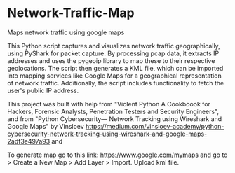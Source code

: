 # Network-Traffic-Map
Maps network traffic using google maps

This Python script captures and visualizes network traffic geographically, using PyShark for packet capture. By processing pcap data, it extracts IP addresses and uses the pygeoip library to map these to their respective geolocations. The script then generates a KML file, which can be imported into mapping services like Google Maps for a geographical representation of network traffic. Additionally, the script includes functionality to fetch the user's public IP address.

This project was built with help from "Violent Python A Cookboook for Hackers, Forensic Analysts, Penetration Testers and Security Engineers", and from "Python Cybersecurity— Network Tracking using Wireshark and Google Maps" by Vinsloev
https://medium.com/vinsloev-academy/python-cybersecurity-network-tracking-using-wireshark-and-google-maps-2adf3e497a93
and 

To generate map go to this link:  https://www.google.com/mymaps  and go to > Create a New Map > Add Layer > Import. Upload kml file.
